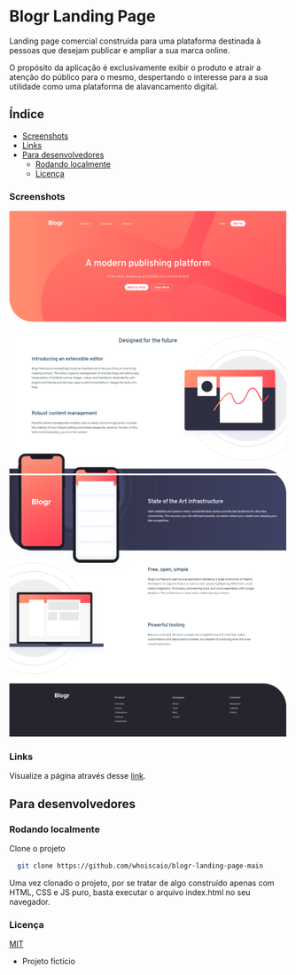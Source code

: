 
# Blogr Landing Page

Landing page comercial construída para uma plataforma destinada à pessoas que desejam publicar e ampliar a sua marca online.

O propósito da aplicação é exclusivamente exibir o produto e atrair a atenção do público para o mesmo, despertando o interesse para a sua utilidade como uma plataforma de alavancamento digital.

## Índice

- [Screenshots](#screenshots)
- [Links](#links)
- [Para desenvolvedores](#para-desenvolvedores)
  - [Rodando localmente](#rodando-localmente)
  - [Licença](#licença)
### Screenshots

<div>
  <img src="./utils/blogr_1.png" width="500" />
  <img src="./utils/blogr_2.png" width="500" />
</div>

### Links

Visualize a página através desse [link](https://whoiscaio.github.io/blogr-landing-page-main/).


## Para desenvolvedores

### Rodando localmente

Clone o projeto

```bash
  git clone https://github.com/whoiscaio/blogr-landing-page-main
```

Uma vez clonado o projeto, por se tratar de algo construído apenas com HTML, CSS e JS puro, basta executar o arquivo index.html no seu navegador.

### Licença

[MIT](https://choosealicense.com/licenses/mit/)

* Projeto fictício

